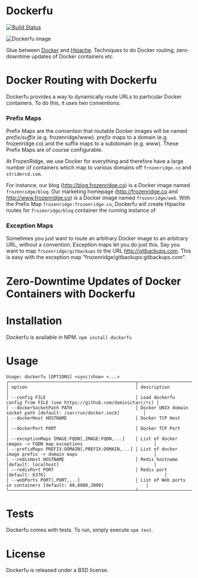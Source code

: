 Dockerfu
========

[![Build Status](https://frozenridge.stridercd.com/frozenridge/dockerfu/badge)](https://frozenridge.stridercd.com/frozenridge/dockerfu/)

![Dockerfu image](http://farm6.staticflickr.com/5485/10700976604_0aa7f937aa.jpg)

Glue between [Docker](http://docker.io) and [Hipache](https://github.com/dotcloud/hipache). Techniques to do Docker routing, zero-downtime updates of Docker containers etc.

Docker Routing with Dockerfu
============================

Dockerfu provides a way to dynamically route URLs to particular Docker containers. To do this, it uses two conventions:

### Prefix Maps

Prefix Maps are the convention that routable Docker images will be named *prefix*/*suffix* (e.g. frozenridge/www). *prefix* maps to a domain (e.g. frozenridge.co) and the suffix maps to a subdomain (e.g. www). These Prefix Maps are of course configurable. 

At FrozenRidge, we use Docker for everything and therefore have a large number of containers which map to various domains off `frozenridge.co` and `stridercd.com`.

For instance, our blog (http://blog.frozenridge.co) is a Docker image named `frozenridge/blog`. Our marketing homepage (http://frozenridge.co and http://www.frozenridge.co) is a Docker image named `frozenridge/web`. With the Prefix Map `frozenridge:frozenridge.co`, Dockerfu will create Hipache routes for `frozenridge/blog` container the running instance of 


### Exception Maps

Sometimes you just want to route an arbitrary Docker image to an arbitrary URL, without a convention. Exception maps let you do just this. Say you want to map `frozenridge/gitbackups` to the URL http://gitbackups.com. This is easy with the exception map "frozenridge/gitbackups:gitbackups.com".

Zero-Downtime Updates of Docker Containers with Dockerfu
========================================================

Installation
============

Dockerfu is available in NPM. `npm install dockerfu`

Usage
=====

```
Usage: dockerfu [OPTIONS] <sync|show> <...>
┌────────────────────────────────────────────────┬────────────────────────────────────────────────────────────────────────┐
│ option                                         │ description                                                            │
│ --config FILE                                  │ Load dockerfu config from FILE (see https://github.com/dominictarr/rc) │
│ --dockerSocketPath PATH                        │ Docker UNIX domain socket path [default: /var/run/docker.sock]         │
│ --dockerHost HOSTNAME                          │ Docker TCP Host                                                        │
│ --dockerPort PORT                              │ Docker TCP Port                                                        │
│ --exceptionMaps IMAGE:FQDN[,IMAGE:FQDN,...]    │ List of docker images -> FQDN map exceptions                           │
│ --prefixMaps PREFIX:DOMAIN[,PREFIX:DOMAIN,...] │ List of docker image prefix -> domain maps                             │
│ --redisHost HOSTNAME                           │ Redis hostname [default: localhost]                                    │
│ --redisPort PORT                               │ Redis port [default: 6376]                                             │
│ --webPorts PORT[,PORT,...]                     │ List of Web ports in containers [default: 80,8080,3000]                │
└────────────────────────────────────────────────┴────────────────────────────────────────────────────────────────────────┘
```



Tests
=====

Dockerfu comes with tests. To run, simply execute `npm test`.

License
=======

Dockerfu is released under a BSD license.
